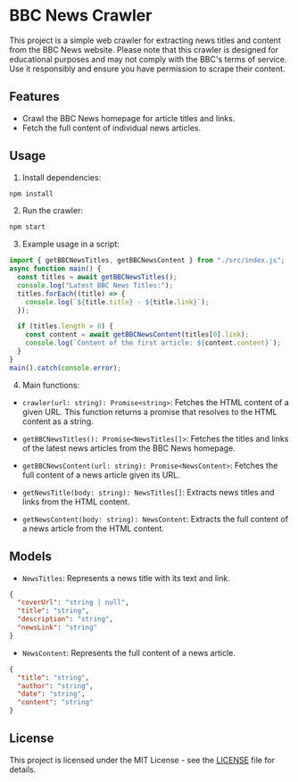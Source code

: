 # BBC News Crawler

This project is a simple web crawler for extracting news titles and content from the BBC News website.
Please note that this crawler is designed for educational purposes and may not comply with the BBC's terms of service. Use it responsibly and ensure you have permission to scrape their content.

## Features

- Crawl the BBC News homepage for article titles and links.
- Fetch the full content of individual news articles.

## Usage

1. Install dependencies:

```bash
npm install
```

2. Run the crawler:

```bash
npm start
```

3. Example usage in a script:

```typescript
import { getBBCNewsTitles, getBBCNewsContent } from "./src/index.js";
async function main() {
  const titles = await getBBCNewsTitles();
  console.log("Latest BBC News Titles:");
  titles.forEach((title) => {
    console.log(`${title.title} - ${title.link}`);
  });

  if (titles.length > 0) {
    const content = await getBBCNewsContent(titles[0].link);
    console.log(`Content of the first article: ${content.content}`);
  }
}
main().catch(console.error);
```

4. Main functions:

- `crawler(url: string): Promise<string>`: Fetches the HTML content of a given URL. This function returns a promise that resolves to the HTML content as a string.

- `getBBCNewsTitles(): Promise<NewsTitles[]>`: Fetches the titles and links of the latest news articles from the BBC News homepage.

- `getBBCNewsContent(url: string): Promise<NewsContent>`: Fetches the full content of a news article given its URL.

- `getNewsTitle(body: string): NewsTitles[]`: Extracts news titles and links from the HTML content.
- `getNewsContent(body: string): NewsContent`: Extracts the full content of a news article from the HTML content.

## Models

- `NewsTitles`: Represents a news title with its text and link.

```json
{
  "coverUrl": "string | null",
  "title": "string",
  "description": "string",
  "newsLink": "string"
}
```

- `NewsContent`: Represents the full content of a news article.

```json
{
  "title": "string",
  "author": "string",
  "date": "string",
  "content": "string"
}
```

## License

This project is licensed under the MIT License - see the [LICENSE](LICENSE) file for details.
